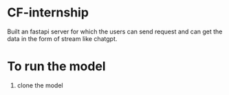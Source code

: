 # CF-internship

Built an fastapi server for which the users can send request and can get the data in the form of stream like chatgpt.

# To run the model 
1. clone the model 
